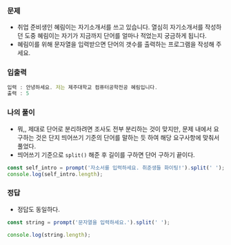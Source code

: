 ### 문제
- 취업 준비생인 혜림이는 자기소개서를 쓰고 있습니다. 열심히 자기소개서를 작성하던 도중 혜림이는 자기가 지금까지 단어를 얼마나 적었는지 궁금하게 됩니다.
- 혜림이를 위해 문자열을 입력받으면 단어의 갯수를 출력하는 프로그램을 작성해 주세요.

### 입출력
```jsx
입력 : 안녕하세요. 저는 제주대학교 컴퓨터공학전공 혜림입니다.
출력 : 5
```

### 나의 풀이
- 뭐,, 제대로 단어로 분리하려면 조사도 전부 분리하는 것이 맞지만, 문제 내에서 요구하는 것은 단지 띄어쓰기 기준의 단어를 말하는 듯 하여 해당 요구사항에 맞춰서 풀었다. 
- 띄어쓰기 기준으로 `split()` 해준 후 길이를 구하면 단어 구하기 끝이다.

```jsx
const self_intro = prompt('자소서를 입력하세요. 취준생들 화이팅!').split(' ');
console.log(self_intro.length);
```

### 정답
- 정답도 동일하다.
```jsx
const string = prompt('문자열을 입력하세요.').split(' ');

console.log(string.length);
```